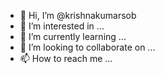 - 👋 Hi, I’m @krishnakumarsob
- 👀 I’m interested in ...
- 🌱 I’m currently learning ...
- 💞️ I’m looking to collaborate on ...
- 📫 How to reach me ...

<!---
krishnakumarsob/krishnakumarsob is a ✨ special ✨ repository because its `README.md` (this file) appears on your GitHub profile.
You can click the Preview link to take a look at your changes.
--->
